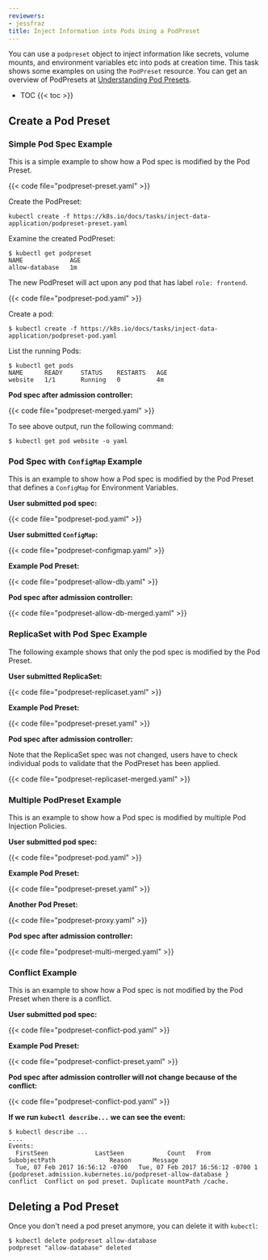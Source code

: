 ```yaml
---
reviewers:
- jessfraz
title: Inject Information into Pods Using a PodPreset
---
```


You can use a `podpreset` object to inject information like secrets, volume
mounts, and environment variables etc into pods at creation time.
This task shows some examples on using the `PodPreset` resource.
You can get an overview of PodPresets at
[Understanding Pod Presets](/docs/concepts/workloads/pods/podpreset/).

* TOC
{{< toc >}}

## Create a Pod Preset

### Simple Pod Spec Example

This is a simple example to show how a Pod spec is modified by the Pod
Preset.

{{< code file="podpreset-preset.yaml" >}}

Create the PodPreset:

```shell
kubectl create -f https://k8s.io/docs/tasks/inject-data-application/podpreset-preset.yaml
```

Examine the created PodPreset:

```shell
$ kubectl get podpreset
NAME             AGE
allow-database   1m
```

The new PodPreset will act upon any pod that has label `role: frontend`.

{{< code file="podpreset-pod.yaml" >}}

Create a pod:

```shell
$ kubectl create -f https://k8s.io/docs/tasks/inject-data-application/podpreset-pod.yaml
```

List the running Pods:

```shell
$ kubectl get pods
NAME      READY     STATUS    RESTARTS   AGE
website   1/1       Running   0          4m
```

**Pod spec after admission controller:**

{{< code file="podpreset-merged.yaml" >}}

To see above output, run the following command:

```shell
$ kubectl get pod website -o yaml
```

### Pod Spec with `ConfigMap` Example

This is an example to show how a Pod spec is modified by the Pod Preset
that defines a `ConfigMap` for Environment Variables.

**User submitted pod spec:**

{{< code file="podpreset-pod.yaml" >}}

**User submitted `ConfigMap`:**

{{< code file="podpreset-configmap.yaml" >}}

**Example Pod Preset:**

{{< code file="podpreset-allow-db.yaml" >}}

**Pod spec after admission controller:**

{{< code file="podpreset-allow-db-merged.yaml" >}}

### ReplicaSet with Pod Spec Example

The following example shows that only the pod spec is modified by the Pod
Preset.

**User submitted ReplicaSet:**

{{< code file="podpreset-replicaset.yaml" >}}

**Example Pod Preset:**

{{< code file="podpreset-preset.yaml" >}}

**Pod spec after admission controller:**

Note that the ReplicaSet spec was not changed, users have to check individual pods
to validate that the PodPreset has been applied.

{{< code file="podpreset-replicaset-merged.yaml" >}}

### Multiple PodPreset Example

This is an example to show how a Pod spec is modified by multiple Pod
Injection Policies.

**User submitted pod spec:**

{{< code file="podpreset-pod.yaml" >}}

**Example Pod Preset:**

{{< code file="podpreset-preset.yaml" >}}

**Another Pod Preset:**

{{< code file="podpreset-proxy.yaml" >}}

**Pod spec after admission controller:**

{{< code file="podpreset-multi-merged.yaml" >}}

### Conflict Example

This is an example to show how a Pod spec is not modified by the Pod Preset
when there is a conflict.

**User submitted pod spec:**

{{< code file="podpreset-conflict-pod.yaml" >}}

**Example Pod Preset:**

{{< code file="podpreset-conflict-preset.yaml" >}}

**Pod spec after admission controller will not change because of the conflict:**

{{< code file="podpreset-conflict-pod.yaml" >}}

**If we run `kubectl describe...` we can see the event:**

```shell
$ kubectl describe ...
....
Events:
  FirstSeen             LastSeen            Count   From                    SubobjectPath               Reason      Message
  Tue, 07 Feb 2017 16:56:12 -0700   Tue, 07 Feb 2017 16:56:12 -0700 1   {podpreset.admission.kubernetes.io/podpreset-allow-database }    conflict  Conflict on pod preset. Duplicate mountPath /cache.
```

## Deleting a Pod Preset

Once you don't need a pod preset anymore, you can delete it with `kubectl`:

```shell
$ kubectl delete podpreset allow-database
podpreset "allow-database" deleted
```

